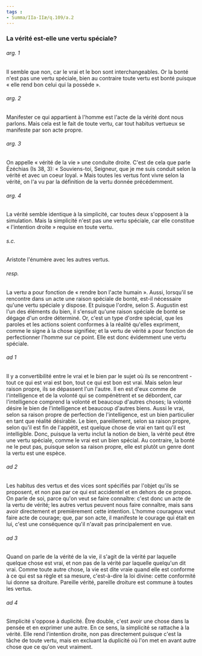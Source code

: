 ```yaml
---
tags : 
- Summa/IIa-IIæ/q.109/a.2
---
```


### La vérité est-elle une vertu spéciale?

###### arg. 1
Il semble que non, car le vrai et le bon sont interchangeables. Or la bonté n'est pas une vertu spéciale, bien au contraire toute vertu est bonté puisque « elle rend bon celui qui la possède ». 

###### arg. 2
Manifester ce qui appartient à l'homme est l'acte de la vérité dont nous parlons. Mais cela est le fait de toute vertu, car tout habitus vertueux se manifeste par son acte propre. 

###### arg. 3
On appelle « vérité de la vie » une conduite droite. C'est de cela que parle Ézéchias (Is 38, 3): « Souviens-toi, Seigneur, que je me suis conduit selon la vérité et avec un coeur loyal. » Mais toutes les vertus font vivre selon la vérité, on l'a vu par la définition de la vertu donnée précédemment. 

###### arg. 4
La vérité semble identique à la simplicité, car toutes deux s'opposent à la simulation. Mais la simplicité n'est pas une vertu spéciale, car elle constitue « l'intention droite » requise en toute vertu. 

###### s.c.
Aristote l'énumère avec les autres vertus. 

###### resp.
La vertu a pour fonction de « rendre bon l'acte humain ». Aussi, lorsqu'il se rencontre dans un acte une raison spéciale de bonté, est-il nécessaire qu'une vertu spéciale y dispose. Et puisque l'ordre, selon S. Augustin est l'un des éléments du bien, il s'ensuit qu'une raison spéciale de bonté se dégage d'un ordre déterminé. Or, c'est un type d'ordre spécial, que les paroles et les actions soient conformes à la réalité qu'elles expriment, comme le signe à la chose signifiée; et la vertu de vérité a pour fonction de perfectionner l'homme sur ce point. Elle est donc évidemment une vertu spéciale. 

###### ad 1
Il y a convertibilité entre le vrai et le bien par le sujet où ils se rencontrent - tout ce qui est vrai est bon, tout ce qui est bon est vrai. Mais selon leur raison propre, ils se dépassent l'un l'autre. Il en est d'eux comme de l'intelligence et de la volonté qui se compénètrent et se débordent, car l'intelligence comprend la volonté et beaucoup d'autres choses; la volonté désire le bien de l'intelligence et beaucoup d'autres biens. Aussi le vrai, selon sa raison propre de perfection de l'intelligence, est un bien particulier en tant que réalité désirable. Le bien, pareillement, selon sa raison propre, selon qu'il est fin de l'appétit, est quelque chose de vrai en tant qu'il est intelligible. Donc, puisque la vertu inclut la notion de bien, la vérité peut être une vertu spéciale, comme le vrai est un bien spécial. Au contraire, la bonté ne le peut pas, puisque selon sa raison propre, elle est plutôt un genre dont la vertu est une espèce. 

###### ad 2
Les habitus des vertus et des vices sont spécifiés par l'objet qu'ils se proposent, et non pas par ce qui est accidentel et en dehors de ce propos. On parle de soi, parce qu'on veut se faire connaître: c'est donc un acte de la vertu de vérité; les autres vertus peuvent nous faire connaître, mais sans avoir directement et premièrement cette intention. L'homme courageux veut faire acte de courage; que, par son acte, il manifeste le courage qui était en lui, c'est une conséquence qu'il n'avait pas principalement en vue. 

###### ad 3
Quand on parle de la vérité de la vie, il s'agit de la vérité par laquelle quelque chose est vrai, et non pas de la vérité par laquelle quelqu'un dit vrai. Comme toute autre chose, la vie est dite vraie quand elle est conforme à ce qui est sa règle et sa mesure, c'est-à-dire la loi divine: cette conformité lui donne sa droiture. Pareille vérité, pareille droiture est commune à toutes les vertus. 

###### ad 4
Simplicité s'oppose à duplicité. Être double, c'est avoir une chose dans la pensée et en exprimer une autre. En ce sens, la simplicité se rattache à la vérité. Elle rend l'intention droite, non pas directement puisque c'est la tâche de toute vertu, mais en excluant la duplicité où l'on met en avant autre chose que ce qu'on veut vraiment. 

